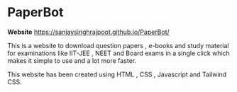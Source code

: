 # PaperBot

**Website**
https://sanjaysinghrajpoot.github.io/PaperBot/ 

This is a website to download question papers , e-books and study material for examinations like
IIT-JEE , NEET and Board exams in a single click which makes it simple to use and a lot more faster. 

This website has been created using HTML , CSS , Javascript and Tailwind CSS.







